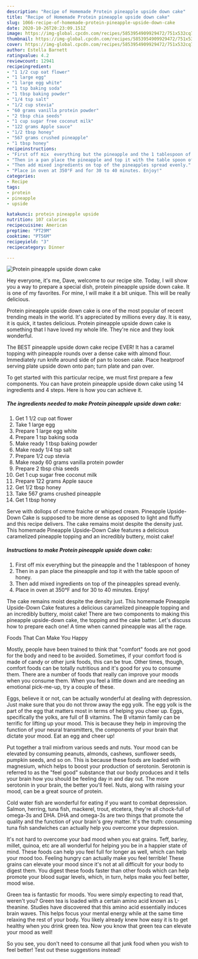 ```yaml
---
description: "Recipe of Homemade Protein pineapple upside down cake"
title: "Recipe of Homemade Protein pineapple upside down cake"
slug: 1066-recipe-of-homemade-protein-pineapple-upside-down-cake
date: 2020-10-26T20:23:09.151Z
image: https://img-global.cpcdn.com/recipes/5853954909929472/751x532cq70/protein-pineapple-upside-down-cake-recipe-main-photo.jpg
thumbnail: https://img-global.cpcdn.com/recipes/5853954909929472/751x532cq70/protein-pineapple-upside-down-cake-recipe-main-photo.jpg
cover: https://img-global.cpcdn.com/recipes/5853954909929472/751x532cq70/protein-pineapple-upside-down-cake-recipe-main-photo.jpg
author: Estella Barnett
ratingvalue: 4.2
reviewcount: 12941
recipeingredient:
- "1 1/2 cup oat flower"
- "1 large egg"
- "1 large egg white"
- "1 tsp baking soda"
- "1 tbsp baking powder"
- "1/4 tsp salt"
- "1/2 cup stevia"
- "60 grams vanilla protein powder"
- "2 tbsp chia seeds"
- "1 cup sugar free coconut milk"
- "122 grams Apple sauce"
- "1/2 tbsp honey"
- "567 grams crushed pineapple"
- "1 tbsp honey"
recipeinstructions:
- "First off mix  everything but the pineapple and the 1 tablespoon of honey"
- "Then in a pan place the pineapple and top it with the table spoon of honey."
- "Then add mixed ingredients on top of the pineapples spread evenly."
- "Place in oven at 350°F and for 30 to 40 minutes. Enjoy!"
categories:
- Recipe
tags:
- protein
- pineapple
- upside

katakunci: protein pineapple upside 
nutrition: 107 calories
recipecuisine: American
preptime: "PT29M"
cooktime: "PT56M"
recipeyield: "3"
recipecategory: Dinner

---
```



![Protein pineapple upside down cake](https://img-global.cpcdn.com/recipes/5853954909929472/751x532cq70/protein-pineapple-upside-down-cake-recipe-main-photo.jpg)

Hey everyone, it's me, Dave, welcome to our recipe site. Today, I will show you a way to prepare a special dish, protein pineapple upside down cake. It is one of my favorites. For mine, I will make it a bit unique. This will be really delicious.

Protein pineapple upside down cake is one of the most popular of recent trending meals in the world. It's appreciated by millions every day. It is easy, it is quick, it tastes delicious. Protein pineapple upside down cake is something that I have loved my whole life. They're nice and they look wonderful.

The BEST pineapple upside down cake recipe EVER! It has a caramel topping with pineapple rounds over a dense cake with almond flour. Immediately run knife around side of pan to loosen cake. Place heatproof serving plate upside down onto pan; turn plate and pan over.


To get started with this particular recipe, we must first prepare a few components. You can have protein pineapple upside down cake using 14 ingredients and 4 steps. Here is how you can achieve it.

<!--inarticleads1-->

##### The ingredients needed to make Protein pineapple upside down cake:

1. Get 1 1/2 cup oat flower
1. Take 1 large egg
1. Prepare 1 large egg white
1. Prepare 1 tsp baking soda
1. Make ready 1 tbsp baking powder
1. Make ready 1/4 tsp salt
1. Prepare 1/2 cup stevia
1. Make ready 60 grams vanilla protein powder
1. Prepare 2 tbsp chia seeds
1. Get 1 cup sugar free coconut milk
1. Prepare 122 grams Apple sauce
1. Get 1/2 tbsp honey
1. Take 567 grams crushed pineapple
1. Get 1 tbsp honey


Serve with dollops of creme fraiche or whipped cream. Pineapple Upside-Down Cake is supposed to be more dense as opposed to light and fluffy and this recipe delivers. The cake remains moist despite the density just. This homemade Pineapple Upside-Down Cake features a delicious caramelized pineapple topping and an incredibly buttery, moist cake! 

<!--inarticleads2-->

##### Instructions to make Protein pineapple upside down cake:

1. First off mix  everything but the pineapple and the 1 tablespoon of honey
1. Then in a pan place the pineapple and top it with the table spoon of honey.
1. Then add mixed ingredients on top of the pineapples spread evenly.
1. Place in oven at 350°F and for 30 to 40 minutes. Enjoy!


The cake remains moist despite the density just. This homemade Pineapple Upside-Down Cake features a delicious caramelized pineapple topping and an incredibly buttery, moist cake! There are two components to making this pineapple upside-down cake, the topping and the cake batter. Let&#39;s discuss how to prepare each one! A time when canned pineapple was all the rage. 

Foods That Can Make You Happy


Mostly, people have been trained to think that "comfort" foods are not good for the body and need to be avoided. Sometimes, if your comfort food is made of candy or other junk foods, this can be true. Other times, though, comfort foods can be totally nutritious and it's good for you to consume them. There are a number of foods that really can improve your moods when you consume them. When you feel a little down and are needing an emotional pick-me-up, try a couple of these.

Eggs, believe it or not, can be actually wonderful at dealing with depression. Just make sure that you do not throw away the egg yolk. The egg yolk is the part of the egg that matters most in terms of helping you cheer up. Eggs, specifically the yolks, are full of B vitamins. The B vitamin family can be terrific for lifting up your mood. This is because they help in improving the function of your neural transmitters, the components of your brain that dictate your mood. Eat an egg and cheer up!

Put together a trail mixfrom various seeds and nuts. Your mood can be elevated by consuming peanuts, almonds, cashews, sunflower seeds, pumpkin seeds, and so on. This is because these foods are loaded with magnesium, which helps to boost your production of serotonin. Serotonin is referred to as the "feel good" substance that our body produces and it tells your brain how you should be feeling day in and day out. The more serotonin in your brain, the better you'll feel. Nuts, along with raising your mood, can be a great source of protein.

Cold water fish are wonderful for eating if you want to combat depression. Salmon, herring, tuna fish, mackerel, trout, etcetera, they're all chock-full of omega-3s and DHA. DHA and omega-3s are two things that promote the quality and the function of your brain's grey matter. It's the truth: consuming tuna fish sandwiches can actually help you overcome your depression. 

It's not hard to overcome your bad mood when you eat grains. Teff, barley, millet, quinoa, etc are all wonderful for helping you be in a happier state of mind. These foods can help you feel full for longer as well, which can help your mood too. Feeling hungry can actually make you feel terrible! These grains can elevate your mood since it's not at all difficult for your body to digest them. You digest these foods faster than other foods which can help promote your blood sugar levels, which, in turn, helps make you feel better, mood wise.

Green tea is fantastic for moods. You were simply expecting to read that, weren't you? Green tea is loaded with a certain amino acid known as L-theanine. Studies have discovered that this amino acid essentially induces brain waves. This helps focus your mental energy while at the same time relaxing the rest of your body. You likely already knew how easy it is to get healthy when you drink green tea. Now you know that green tea can elevate your mood as well!

So you see, you don't need to consume all that junk food when you wish to feel better! Test out  these suggestions  instead!

